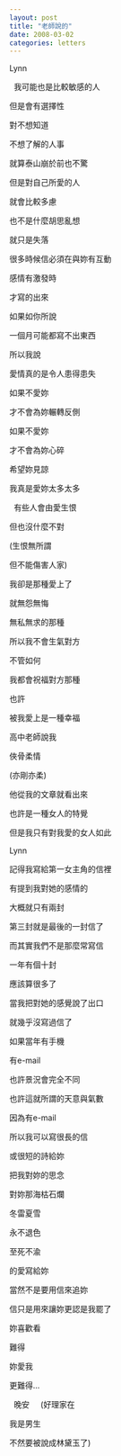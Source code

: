```yaml
---
layout: post
title: "老師說的"
date: 2008-03-02
categories: letters
---
```



Lynn


 
我可能也是比較敏感的人


但是會有選擇性


對不想知道


不想了解的人事


就算泰山崩於前也不驚


但是對自己所愛的人


就會比較多慮


也不是什麼胡思亂想


就只是失落


很多時候信必須在與妳有互動


感情有激發時


才寫的出來


如果如你所說


一個月可能都寫不出東西


所以我說


愛情真的是令人患得患失


如果不愛妳


才不會為妳輾轉反側


如果不愛妳


才不會為妳心碎


希望妳見諒


我真是愛妳太多太多


 
有些人會由愛生恨


但也沒什麼不對


(生恨無所謂


但不能傷害人家)


我卻是那種愛上了


就無怨無悔


無私無求的那種


所以我不會生氣對方


不管如何


我都會祝福對方那種


也許


被我愛上是一種幸福


高中老師說我


俠骨柔情


(亦剛亦柔)


他從我的文章就看出來


也許是一種女人的特覺


但是我只有對我愛的女人如此


Lynn


記得我寫給第一女主角的信裡


有提到我對她的感情的


大概就只有兩封


第三封就是最後的一封信了


而其實我們不是那麼常寫信


一年有個十封


應該算很多了


當我把對她的感覺說了出口


就幾乎沒寫過信了


如果當年有手機


有e-mail


也許景況會完全不同


也許這就所謂的天意與氣數


因為有e-mail


所以我可以寫很長的信


或很短的詩給妳


把我對妳的思念


對妳那海枯石爛


冬雷夏雪


永不退色


至死不渝


的愛寫給妳


當然不是要用信來追妳


信只是用來讓妳更認是我罷了


妳喜歡看


難得


妳愛我


更難得...

 
晚安
 
 
(好理家在


我是男生


不然要被說成林黛玉了)
